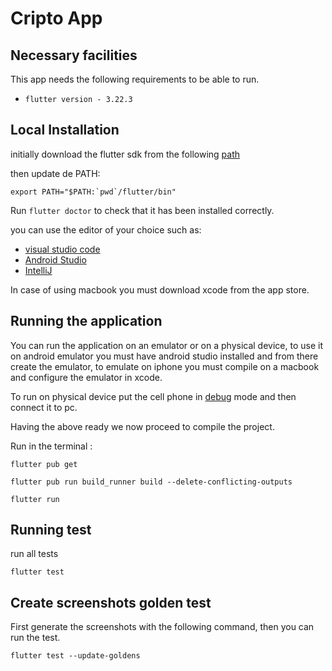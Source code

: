 # Cripto App

## Necessary facilities

This app needs the following requirements to be able to run.

- `flutter version - 3.22.3`

## Local Installation

initially download the flutter sdk from the following [path](https://docs.flutter.dev/get-started/install/macos)

then update de PATH:

````
export PATH="$PATH:`pwd`/flutter/bin"
````

Run `flutter doctor` to check that it has been installed correctly.

you can use the editor of your choice such as:

- [visual studio code](https://code.visualstudio.com/download)
- [Android Studio](https://developer.android.com/studio)
- [IntelliJ](https://www.jetbrains.com/es-es/idea/download/?section=mac)

In case of using macbook you must download xcode from the app store.

## Running the application

You can run the application on an emulator or on a physical device, to use it on android emulator you must have android
studio installed and from there create the emulator, to emulate on iphone you must compile on a macbook and configure
the emulator in xcode.

To run on physical device put the cell phone
in [debug](https://developer.android.com/studio/debug/dev-options?hl=es-419) mode and then connect it to pc.

Having the above ready we now proceed to compile the project.

Run in the terminal :

````
flutter pub get
````

````
flutter pub run build_runner build --delete-conflicting-outputs
````

````
flutter run
````

## Running test

run all tests

````
flutter test
````

## Create screenshots golden test

First generate the screenshots with the following command, then you can run the test.

````
flutter test --update-goldens
````